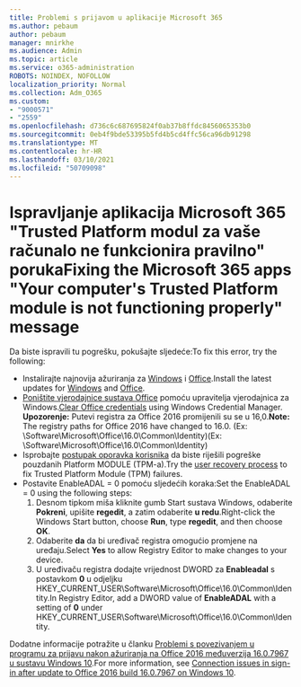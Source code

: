 ```yaml
---
title: Problemi s prijavom u aplikacije Microsoft 365
ms.author: pebaum
author: pebaum
manager: mnirkhe
ms.audience: Admin
ms.topic: article
ms.service: o365-administration
ROBOTS: NOINDEX, NOFOLLOW
localization_priority: Normal
ms.collection: Adm_O365
ms.custom:
- "9000571"
- "2559"
ms.openlocfilehash: d736c6c687695824f0ab37b8ffdc8456065353b0
ms.sourcegitcommit: 0eb4f9bde53395b5fd4b5cd4ffc56ca96db91298
ms.translationtype: MT
ms.contentlocale: hr-HR
ms.lasthandoff: 03/10/2021
ms.locfileid: "50709098"
---
```

# <a name="fixing-the-microsoft-365-apps-your-computers-trusted-platform-module-is-not-functioning-properly-message"></a><span data-ttu-id="75fed-102">Ispravljanje aplikacija Microsoft 365 "Trusted Platform modul za vaše računalo ne funkcionira pravilno" poruka</span><span class="sxs-lookup"><span data-stu-id="75fed-102">Fixing the Microsoft 365 apps "Your computer's Trusted Platform module is not functioning properly" message</span></span>

<span data-ttu-id="75fed-103">Da biste ispravili tu pogrešku, pokušajte sljedeće:</span><span class="sxs-lookup"><span data-stu-id="75fed-103">To fix this error, try the following:</span></span>

- <span data-ttu-id="75fed-104">Instalirajte najnovija ažuriranja za [Windows](https://support.microsoft.com/help/4027667/windows-10-update) i [Office](https://support.office.com/article/update-office-and-your-computer-with-microsoft-update-2ab296f3-7f03-43a2-8e50-46de917611c5).</span><span class="sxs-lookup"><span data-stu-id="75fed-104">Install the latest updates for [Windows](https://support.microsoft.com/help/4027667/windows-10-update) and [Office](https://support.office.com/article/update-office-and-your-computer-with-microsoft-update-2ab296f3-7f03-43a2-8e50-46de917611c5).</span></span>
- <span data-ttu-id="75fed-105">[Poništite vjerodajnice sustava Office](https://docs.microsoft.com/office/troubleshoot/office-suite-issues/another-account-already-signed-in#step-4-clear-cached-credentials-on-the-computer) pomoću upravitelja vjerodajnica za Windows.</span><span class="sxs-lookup"><span data-stu-id="75fed-105">[Clear Office credentials](https://docs.microsoft.com/office/troubleshoot/office-suite-issues/another-account-already-signed-in#step-4-clear-cached-credentials-on-the-computer) using Windows Credential Manager.</span></span><br/>
    <span data-ttu-id="75fed-106">**Upozorenje:** Putevi registra za Office 2016 promijenili su se u 16,0.</span><span class="sxs-lookup"><span data-stu-id="75fed-106">**Note:** The registry paths for Office 2016 have changed to 16.0.</span></span> <span data-ttu-id="75fed-107">(Ex: \Software\Microsoft\Office\16.0\Common\Identity\)</span><span class="sxs-lookup"><span data-stu-id="75fed-107">(Ex: \Software\Microsoft\Office\16.0\Common\Identity\)</span></span>
- <span data-ttu-id="75fed-108">Isprobajte [postupak oporavka korisnika](https://docs.microsoft.com/office365/troubleshoot/administration/connection-issue-when-sign-in-office-2016#symptom-2) da biste riješili pogreške pouzdanih Platform MODULE (TPM-a).</span><span class="sxs-lookup"><span data-stu-id="75fed-108">Try the [user recovery process](https://docs.microsoft.com/office365/troubleshoot/administration/connection-issue-when-sign-in-office-2016#symptom-2) to fix Trusted Platform Module (TPM) failures.</span></span>
- <span data-ttu-id="75fed-109">Postavite EnableADAL = 0 pomoću sljedećih koraka:</span><span class="sxs-lookup"><span data-stu-id="75fed-109">Set the EnableADAL = 0 using the following steps:</span></span>  
    1. <span data-ttu-id="75fed-110">Desnom tipkom miša kliknite gumb Start sustava Windows, odaberite **Pokreni**, upišite **regedit**, a zatim odaberite **u redu**.</span><span class="sxs-lookup"><span data-stu-id="75fed-110">Right-click the Windows Start button, choose **Run**, type **regedit**, and then choose **OK**.</span></span>
    2. <span data-ttu-id="75fed-111">Odaberite **da** da bi uređivač registra omogućio promjene na uređaju.</span><span class="sxs-lookup"><span data-stu-id="75fed-111">Select **Yes** to allow Registry Editor to make changes to your device.</span></span>
    3. <span data-ttu-id="75fed-112">U uređivaču registra dodajte vrijednost DWORD za **Enableadal** s postavkom **0** u odjeljku HKEY_CURRENT_USER\Software\Microsoft\Office\16.0\Common\Identity.</span><span class="sxs-lookup"><span data-stu-id="75fed-112">In Registry Editor, add a DWORD value of **EnableADAL** with a setting of **0** under HKEY_CURRENT_USER\Software\Microsoft\Office\16.0\Common\Identity.</span></span>

<span data-ttu-id="75fed-113">Dodatne informacije potražite u članku [Problemi s povezivanjem u programu za prijavu nakon ažuriranja na Office 2016 međuverzija 16.0.7967 u sustavu Windows 10](https://docs.microsoft.com/office365/troubleshoot/administration/connection-issue-when-sign-in-office-2016).</span><span class="sxs-lookup"><span data-stu-id="75fed-113">For more information, see [Connection issues in sign-in after update to Office 2016 build 16.0.7967 on Windows 10](https://docs.microsoft.com/office365/troubleshoot/administration/connection-issue-when-sign-in-office-2016).</span></span>